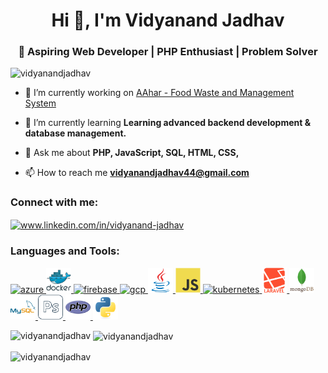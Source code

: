 <h1 align="center">Hi 👋, I'm Vidyanand Jadhav</h1>
<h3 align="center">🚀 Aspiring Web Developer | PHP Enthusiast | Problem Solver</h3>

<p align="left"> <img src="https://komarev.com/ghpvc/?username=vidyanandjadhav&label=Profile%20views&color=0e75b6&style=flat" alt="vidyanandjadhav" /> </p>

- 🔭 I’m currently working on [AAhar - Food Waste and Management System](https://github.com/VidyanandJadhav/Aahar-Food-Waste-and-Management-System)

- 🌱 I’m currently learning **Learning advanced backend development & database management.**

- 💬 Ask me about **PHP, JavaScript, SQL, HTML, CSS,**

- 📫 How to reach me **vidyanandjadhav44@gmail.com**

<h3 align="left">Connect with me:</h3>
<p align="left">
<a href="[www.linkedin.com/in/vidyanand-jadhav](https://www.linkedin.com/in/vidyanand-jadhav/)" target="blank"><img align="center" src="https://raw.githubusercontent.com/rahuldkjain/github-profile-readme-generator/master/src/images/icons/Social/linked-in-alt.svg" alt="www.linkedin.com/in/vidyanand-jadhav" height="30" width="40" /></a>
</p>

<h3 align="left">Languages and Tools:</h3>
<p align="left"> <a href="https://azure.microsoft.com/en-in/" target="_blank" rel="noreferrer"> <img src="https://www.vectorlogo.zone/logos/microsoft_azure/microsoft_azure-icon.svg" alt="azure" width="40" height="40"/> </a> <a href="https://www.docker.com/" target="_blank" rel="noreferrer"> <img src="https://raw.githubusercontent.com/devicons/devicon/master/icons/docker/docker-original-wordmark.svg" alt="docker" width="40" height="40"/> </a> <a href="https://firebase.google.com/" target="_blank" rel="noreferrer"> <img src="https://www.vectorlogo.zone/logos/firebase/firebase-icon.svg" alt="firebase" width="40" height="40"/> </a> <a href="https://cloud.google.com" target="_blank" rel="noreferrer"> <img src="https://www.vectorlogo.zone/logos/google_cloud/google_cloud-icon.svg" alt="gcp" width="40" height="40"/> </a> <a href="https://www.java.com" target="_blank" rel="noreferrer"> <img src="https://raw.githubusercontent.com/devicons/devicon/master/icons/java/java-original.svg" alt="java" width="40" height="40"/> </a> <a href="https://developer.mozilla.org/en-US/docs/Web/JavaScript" target="_blank" rel="noreferrer"> <img src="https://raw.githubusercontent.com/devicons/devicon/master/icons/javascript/javascript-original.svg" alt="javascript" width="40" height="40"/> </a> <a href="https://kubernetes.io" target="_blank" rel="noreferrer"> <img src="https://www.vectorlogo.zone/logos/kubernetes/kubernetes-icon.svg" alt="kubernetes" width="40" height="40"/> </a> <a href="https://laravel.com/" target="_blank" rel="noreferrer"> <img src="https://raw.githubusercontent.com/devicons/devicon/master/icons/laravel/laravel-plain-wordmark.svg" alt="laravel" width="40" height="40"/> </a> <a href="https://www.mongodb.com/" target="_blank" rel="noreferrer"> <img src="https://raw.githubusercontent.com/devicons/devicon/master/icons/mongodb/mongodb-original-wordmark.svg" alt="mongodb" width="40" height="40"/> </a> <a href="https://www.mysql.com/" target="_blank" rel="noreferrer"> <img src="https://raw.githubusercontent.com/devicons/devicon/master/icons/mysql/mysql-original-wordmark.svg" alt="mysql" width="40" height="40"/> </a> <a href="https://www.photoshop.com/en" target="_blank" rel="noreferrer"> <img src="https://raw.githubusercontent.com/devicons/devicon/master/icons/photoshop/photoshop-line.svg" alt="photoshop" width="40" height="40"/> </a> <a href="https://www.php.net" target="_blank" rel="noreferrer"> <img src="https://raw.githubusercontent.com/devicons/devicon/master/icons/php/php-original.svg" alt="php" width="40" height="40"/> </a> <a href="https://www.python.org" target="_blank" rel="noreferrer"> <img src="https://raw.githubusercontent.com/devicons/devicon/master/icons/python/python-original.svg" alt="python" width="40" height="40"/> </a> </p>

<p><img align="left" src="https://github-readme-stats.vercel.app/api/top-langs?username=vidyanandjadhav&show_icons=true&locale=en&layout=compact" alt="vidyanandjadhav" /></p>

<p>&nbsp;<img align="center" src="https://github-readme-stats.vercel.app/api?username=vidyanandjadhav&show_icons=true&locale=en" alt="vidyanandjadhav" /></p>

<p><img align="center" src="https://github-readme-streak-stats.herokuapp.com/?user=vidyanandjadhav&" alt="vidyanandjadhav" /></p>
